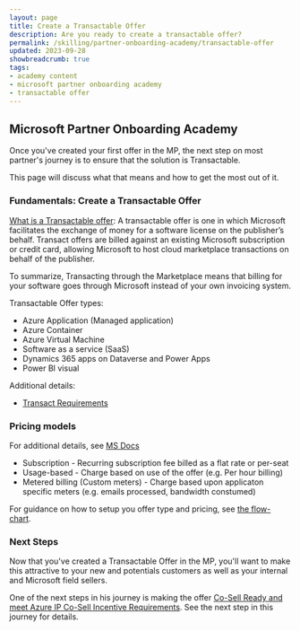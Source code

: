```yaml
---
layout: page
title: Create a Transactable Offer
description: Are you ready to create a transactable offer?
permalink: /skilling/partner-onboarding-academy/transactable-offer
updated: 2023-09-28
showbreadcrumb: true
tags: 
- academy content
- microsoft partner onboarding academy
- transactable offer
---
```


## Microsoft Partner Onboarding Academy

Once you've created your first offer in the MP, the next step on most partner's journey is to ensure that the solution is Transactable.  

This page will discuss what that means and how to get the most out of it.

### Fundamentals: Create a Transactable Offer

[What is a Transactable offer](https://learn.microsoft.com/en-us/partner-center/marketplace/marketplace-commercial-transaction-capabilities-and-considerations#transact-publishing-option):
A transactable offer is one in which Microsoft facilitates the exchange of money for a software license on the publisher’s behalf. Transact offers are billed against an existing Microsoft subscription or credit card, allowing Microsoft to host cloud marketplace transactions on behalf of the publisher.

To summarize, Transacting through the Marketplace means that billing for your software goes through Microsoft instead of your own invoicing system.

Transactable Offer types:

- Azure Application (Managed application)
- Azure Container
- Azure Virtual Machine
- Software as a service (SaaS)
- Dynamics 365 apps on Dataverse and Power Apps
- Power BI visual 

Additional details:
- [Transact Requirements](https://learn.microsoft.com/en-us/partner-center/marketplace/marketplace-commercial-transaction-capabilities-and-considerations#transact-requirements)
 
### Pricing models

For additional details, see [MS Docs](https://learn.microsoft.com/en-us/partner-center/marketplace/marketplace-commercial-transaction-capabilities-and-considerations#pricing-models)

- Subscription - Recurring subscription fee billed as a flat rate or per-seat
- Usage-based - Charge based on use of the offer (e.g. Per hour billing)
- Metered billing (Custom meters) - Charge based upon applicaton specific meters (e.g. emails processed, bandwidth constumed)

For guidance on how to setup you offer type and pricing, see [the flow-chart](https://learn.microsoft.com/en-us/partner-center/marketplace/marketplace-commercial-transaction-capabilities-and-considerations#determine-offer-type-and-pricing-plan).

### Next Steps

Now that you've created a Transactable Offer in the MP, you'll want to make this attractive to your new and potentials customers as well as your internal and Microsoft field sellers.

One of the next steps in his journey is making the offer [Co-Sell Ready and meet Azure IP Co-Sell Incentive Requirements](/PartnerResources/skilling/partner-onboarding-academy/cosell).  See the next step in this journey for details.
